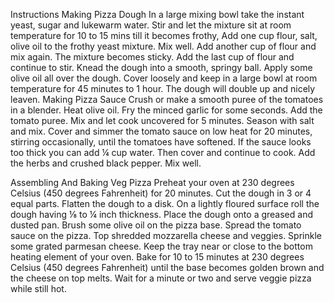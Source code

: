 Instructions
Making Pizza Dough
In a large mixing bowl take the instant yeast, sugar and lukewarm water.
Stir and let the mixture sit at room temperature for 10 to 15 mins till it becomes frothy,
Add one cup flour, salt, olive oil to the frothy yeast mixture.
Mix well. Add another cup of flour and mix again. The mixture becomes sticky.
Add the last cup of flour and continue to stir.
Knead the dough into a smooth, springy ball. Apply some olive oil all over the dough.
Cover loosely and keep in a large bowl at room temperature for 45 minutes to 1 hour.
The dough will double up and nicely leaven.
Making Pizza Sauce
Crush or make a smooth puree of the tomatoes in a blender.
Heat olive oil. Fry the minced garlic for some seconds. Add the tomato puree. Mix and let cook uncovered for 5 minutes.
Season with salt and mix. Cover and simmer the tomato sauce on low heat for 20 minutes, stirring occasionally, until the tomatoes have softened.
If the sauce looks too thick you can add ¼ cup water. Then cover and continue to cook.
Add the herbs and crushed black pepper. Mix well.


Assembling And Baking Veg Pizza
Preheat your oven at 230 degrees Celsius (450 degrees Fahrenheit) for 20 minutes.
Cut the dough in 3 or 4 equal parts. Flatten the dough to a disk. On a lightly floured surface roll the dough having ⅛ to ¼ inch thickness.
Place the dough onto a greased and dusted pan.
Brush some olive oil on the pizza base. Spread the tomato sauce on the pizza.
Top shredded mozzarella cheese and veggies.
Sprinkle some grated parmesan cheese.
Keep the tray near or close to the bottom heating element of your oven.
Bake for 10 to 15 minutes at 230 degrees Celsius (450 degrees Fahrenheit) until the base becomes golden brown and the cheese on top melts.
Wait for a minute or two and serve veggie pizza while still hot.